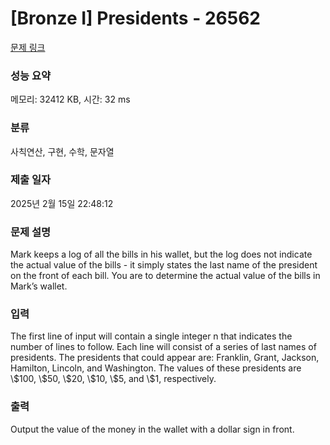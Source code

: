 # [Bronze I] Presidents - 26562 

[문제 링크](https://www.acmicpc.net/problem/26562) 

### 성능 요약

메모리: 32412 KB, 시간: 32 ms

### 분류

사칙연산, 구현, 수학, 문자열

### 제출 일자

2025년 2월 15일 22:48:12

### 문제 설명

<p>Mark keeps a log of all the bills in his wallet, but the log does not indicate the actual value of the bills - it simply states the last name of the president on the front of each bill. You are to determine the actual value of the bills in Mark’s wallet.</p>

### 입력 

 <p>The first line of input will contain a single integer n that indicates the number of lines to follow. Each line will consist of a series of last names of presidents. The presidents that could appear are: Franklin, Grant, Jackson, Hamilton, Lincoln, and Washington. The values of these presidents are \$100, \$50, \$20, \$10, \$5, and \$1, respectively.</p>

### 출력 

 <p>Output the value of the money in the wallet with a dollar sign in front.</p>

